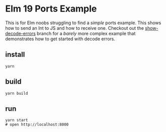 # Elm 19 Ports Example

This is for Elm noobs struggling to find a _simple_ ports example.  This shows
how to send an Int to JS and how to receive one.  Checkout out the
[show-decode-errors] branch for a _barely_ more complex example that
demonstrates how to get started with decode errors.

## install
```
yarn
```

## build
```
yarn build
```

## run
```
yarn start
# open http://localhost:8000
```

[show-decode-errors]: https://github.com/reergymerej/urban-succotash/tree/show-decode-errors
